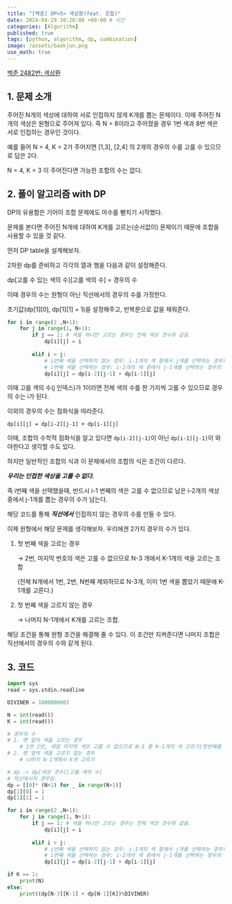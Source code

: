 ```yaml
---
title: "[백준] DP<5> 색상환(feat. 조합)"
date: 2024-04-29 20:20:00 +09:00 # 시간
categories: [Algorithm]
published: true
tags: [python, algorithm, dp, combination]
image: /assets/baekjun.png
use_math: true
---
```

[백준 2482번: 색상환](https://www.acmicpc.net/problem/2482)
## 1. 문제 소개

주어진 N개의 색상에 대하여 서로 인접하지 않게 K개를 뽑는 문제이다. 이때 주어진 N개의 색상은 원형으로 주어져 있다. 즉 N = 8이라고 주어졌을 경우 1번 색과 8번 색은 서로 인접하는 경우인 것이다.

예를 들어 N = 4, K = 2가 주어지면 [1,3], [2,4] 의 2개의 경우의 수를 고를 수 있으므로 답은 2다.

N = 4, K = 3 이 주어진다면 가능한 조합의 수는 없다.

## 2. 풀이 알고리즘 with DP

DP의 유용함은 기어이 조합 문제에도 마수를 뻗치기 시작했다.

문제를 본다면 주어진 N개에 대하여 K개를 고르는(순서없이) 문제이기 때문에 조합을 사용할 수 있을 것 같다.

먼저 DP table을 설계해보자.

2차원 dp를 준비하고 각각의 열과 행을 다음과 같이 설정해준다.

dp[고를 수 있는 색의 수][고를 색의 수] = 경우의 수

이때 경우의 수는 원형이 아닌 직선에서의 경우의 수를 가정한다.

초기값(dp[1][0], dp[1][1] = 1)을 설정해주고, 반복문으로 값을 채워준다.

```python
for i in range(2 ,N+1):
    for j in range(1, N+1):
        if j == 1: # 색을 하나만 고르는 경우는 전체 색상 갯수와 같음.
            dp[i][j] = i
        
        elif i > j:
            # i번째 색을 선택하지 않는 경우: i-1개의 색 중에서 j개를 선택하는 경우와 같음
            # i번째 색을 선택하는 경우: i-2개의 색 중에서 j-1개를 선택하는 경우의 수
            dp[i][j] = dp[i-2][j-1] + dp[i-1][j]
```

이때 고를 색의 수(j 인덱스)가 1이라면 전체 색의 수를 한 가지씩 고를 수 있으므로 경우의 수는 i가 된다.

이외의 경우의 수는 점화식을 따라준다.

`dp[i][j] = dp[i-2][j-1] + dp[i-1][j]`

이때, 조합의 수학적 점화식을 알고 있다면 `dp[i-2][j-1]`이 아닌 `dp[i-1][j-1]`이 와야한다고 생각할 수도 있다.

하지만 일반적인 조합의 식과 이 문제에서의 조합의 식은 조건이 다르다.

***우리는 인접한 색상을 고를 수 없다.***

즉 i번째 색을 선택했을때, 반드시 i-1 번째의 색은 고를 수 없으므로 남은 i-2개의 색상 중에서 j-1개를 뽑는 경우의 수가 남는다.

해당 코드를 통해 ***직선에서*** 인접하지 않는 경우의 수를 만들 수 있다.

이제 원형에서 해당 문제를 생각해보자. 우리에겐 2가지 경우의 수가 있다.

1. 첫 번째 색을 고르는 경우
    
    → 2번, 마지막 번호의 색은 고를 수 없으므로 N-3 개에서 K-1개의 색을 고르는 조합
    
    (전체 N개에서 1번, 2번, N번째 제외하므로 N-3개, 이미 1번 색을 뽑았기 때문에 K-1개를 고른다.)
    
2. 첫 번째 색을 고르지 않는 경우
    
    → 나머지 N-1개에서 K개를 고르는 조합.
    

해당 조건을 통해 원형 조건을 해결해 줄 수 있다. 이 조건만 지켜준다면 나머지 조합은 직선에서의 경우의 수와 같게 된다.

## 3. 코드

```python
import sys
read = sys.stdin.readline

DIVINER = 1000000003

N = int(read())
K = int(read())

# 경우의 수
# 1. 맨 앞의 색을 고르는 경우
    # 1번 2번, 제일 마지막 색은 고를 수 없으므로 N-3 중 K-1개의 색 고르기(첫번째를 이미 골랐으므로 K-1개)
# 2. 맨 앞의 색을 고르지 않는 경우
    # 나머지 N-1개에서 K개 고르기

# dp -> dp[색상 갯수][고를 색의 수]
# 직선에서의 경우임.
dp = [[0]* (N+1) for _ in range(N+1)]
dp[1][0] = 1
dp[1][1] = 1

for i in range(2 ,N+1):
    for j in range(1, N+1):
        if j == 1: # 색을 하나만 고르는 경우는 전체 색상 갯수와 같음.
            dp[i][j] = i
        
        elif i > j:
            # i번째 색을 선택하지 않는 경우: i-1개의 색 중에서 j개를 선택하는 경우와 같음
            # i번째 색을 선택하는 경우: i-2개의 색 중에서 j-1개를 선택하는 경우의 수
            dp[i][j] = dp[i-2][j-1] + dp[i-1][j]

if K == 1:
    print(N)
else:
    print((dp[N-3][K-1] + dp[N-1][K])%DIVINER)

```